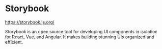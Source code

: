 # Storybook

https://storybook.js.org/ 

Storybook is an open source tool for developing UI components in isolation for React, Vue, and Angular. It makes building stunning UIs organized and efficient. 

